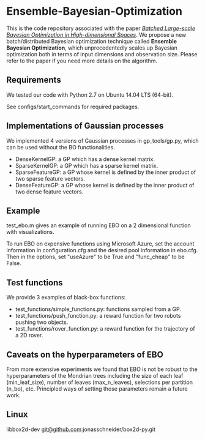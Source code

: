 # Ensemble-Bayesian-Optimization
This is the code repository associated with the paper [_Batched Large-scale Bayesian Optimization in High-dimensional Spaces_](https://arxiv.org/pdf/1706.01445.pdf). We propose a new batch/distributed Bayesian optimization technique called **Ensemble Bayesian Optimization**, which unprecedentedly scales up Bayesian optimization both in terms of input dimensions and observation size. Please refer to the paper if you need more details on the algorithm.

## Requirements 
We tested our code with Python 2.7 on Ubuntu 14.04 LTS (64-bit).

See configs/start_commands for required packages.

## Implementations of Gaussian processes
We implemented 4 versions of Gaussian processes in gp_tools/gp.py, which can be used without the BO functionalities.

* DenseKernelGP: a GP which has a dense kernel matrix.
* SparseKernelGP: a GP which has a sparse kernel matrix.
* SparseFeatureGP: a GP whose kernel is defined by the inner product of two sparse feature vectors.
* DenseFeatureGP: a GP whose kernel is defined by the inner product of two dense feature vectors.

## Example
test_ebo.m gives an example of running EBO on a 2 dimensional function with visualizations. 

To run EBO on expensive functions using Microsoft Azure, set the account information in configuration.cfg and the desired pool information in ebo.cfg. Then in the options, set "useAzure" to be True and "func_cheap" to be False.

## Test functions
We provide 3 examples of black-box functions:

* test_functions/simple_functions.py: functions sampled from a GP.
* test_functions/push_function.py: a reward function for two robots pushing two objects. 
* test_functions/rover_function.py: a reward function for the trajectory of a 2D rover.

## Caveats on the hyperparameters of EBO
 From more extensive experiments we found that EBO is not be robust to the hyperparameters of the Mondrian trees including the size of each leaf (min_leaf_size), number of leaves (max_n_leaves), selections per partition (n_bo), etc. Principled ways of setting those parameters remain a future work. 

## Linux
libbox2d-dev
git@github.com:jonasschneider/box2d-py.git
